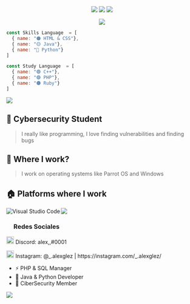 <div align="center">
  <img src="https://img.shields.io/badge/-HTML-c58545?style=for-the-badge&logo=html5&logoColor=c58545&labelColor=282828">
  <img src="https://img.shields.io/badge/java-%23ED8B00.svg?style=for-the-badge&logo=java&logoColor=white">
  <img src="https://img.shields.io/badge/-Python-98b982?style=for-the-badge&logo=python&logoColor=98b982&labelColor=282828">
  
</div>
</p>

<p>
  <div align="center">
    <img src="https://readme-typing-svg.herokuapp.com?lines=Hello,+I+am+LucidCode">
   </div>
    </p>
    


```js
const Skills Language  = [
  { name: "🟠 HTML & CSS"},
  { name: "🟡 Java"},
  { name: "🔵 Python"}
]
```

```js
const Study Language  = [
  { name: "🟢 C++"},
  { name: "🟣 PHP"},
  { name: "🟤 Ruby"}
]
```
  

<a href="https://github.com/LucidCode007"><img src="https://user-images.githubusercontent.com/73097560/115834477-dbab4500-a447-11eb-908a-139a6edaec5c.gif"></a>

## 📐 Cybersecurity Student

>  I really like programming, I love finding vulnerabilities and finding bugs 

## 💼 Where I work?

> I work on operating systems like Parrot OS and Windows

## 🏠 Platforms where I work
<img align="left" alt="Visual Studio Code" src="https://img.shields.io/badge/-Visual%20Studio%20Code-blue?style=for-the-badge&logo=Visual%20Studio%20Code&logoColor=white"/>



<a href="https://github.com/LucidCode007"><img src="https://user-images.githubusercontent.com/73097560/115834477-dbab4500-a447-11eb-908a-139a6edaec5c.gif"></a>

<h3><img src="https://emoji.gg/assets/emoji/1343-arrowright.png" height="15px"> Redes Sociales </h3>

<div> </div>
<p><img src="https://cdn3.emoji.gg/emojis/3318-dripdiscordlogo.gif" height="20px"> Discord: alex,,#0001</p>
<div> </div>
<p><img src="https://cdn3.emoji.gg/emojis/8936-instagram-animated.gif" height="20px"> Instagram: @_.alexglez | https://instagram.com/_.alexglez/


  
- ⚡ PHP  & SQL Manager
- 🍷 Java & Python Developer
- 🐍 CiberSecurity Member
  
<a href="https://github.com/LucidCode007"><img src="https://user-images.githubusercontent.com/73097560/115834477-dbab4500-a447-11eb-908a-139a6edaec5c.gif"></a>
  
